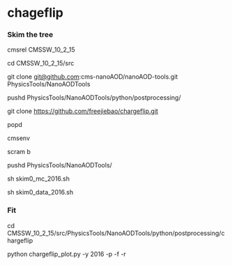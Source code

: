 # chageflip
### Skim the tree
cmsrel CMSSW_10_2_15

cd CMSSW_10_2_15/src

git clone git@github.com:cms-nanoAOD/nanoAOD-tools.git PhysicsTools/NanoAODTools

pushd PhysicsTools/NanoAODTools/python/postprocessing/

git clone https://github.com/freejiebao/chargeflip.git

popd

cmsenv

scram b

pushd PhysicsTools/NanoAODTools/

sh skim0_mc_2016.sh

sh skim0_data_2016.sh

### Fit

cd CMSSW_10_2_15/src/PhysicsTools/NanoAODTools/python/postprocessing/chargeflip

python chargeflip_plot.py -y 2016 -p -f -r

